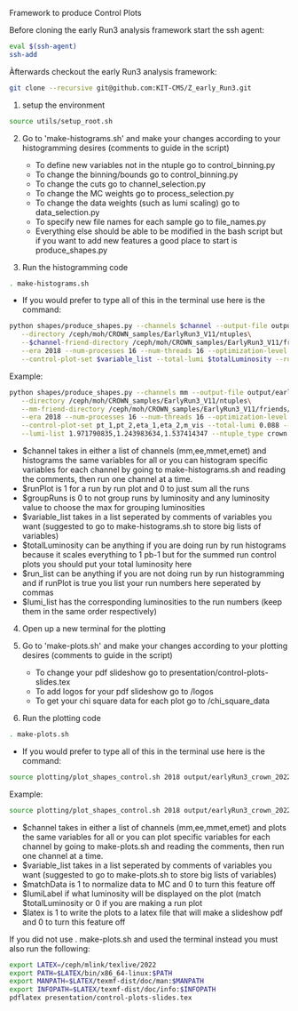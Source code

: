 
Framework to produce Control Plots

Before cloning the early Run3 analysis framework start the ssh agent:
```bash
eval $(ssh-agent)
ssh-add
```
Àfterwards checkout the early Run3 analysis framework:
```bash
git clone --recursive git@github.com:KIT-CMS/Z_early_Run3.git
```
1. setup the environment
```bash
source utils/setup_root.sh
```
2. Go to 'make-histograms.sh' and make your changes according to your histogramming desires (comments to guide in the script)
    - To define new variables not in the ntuple go to control_binning.py
    - To change the binning/bounds go to control_binning.py
    - To change the cuts go to channel_selection.py
    - To change the MC weights go to process_selection.py
    - To change the data weights (such as lumi scaling) go to data_selection.py
    - To specify new file names for each sample go to file_names.py
    - Everything else should be able to be modified in the bash script but if you want to add new features a good place to start is produce_shapes.py

3. Run the histogramming code
```bash
. make-histograms.sh
```
* If you would prefer to type all of this in the terminal use here is the command:
```bash
python shapes/produce_shapes.py --channels $channel --output-file output/earlyRun3_crown_2022_"$channel"\
   --directory /ceph/moh/CROWN_samples/EarlyRun3_V11/ntuples\
   --$channel-friend-directory /ceph/moh/CROWN_samples/EarlyRun3_V11/friends/crosssection\
   --era 2018 --num-processes 16 --num-threads 16 --optimization-level 1 --control-plots --run-plot $runPlot --group-runs $groupRuns\
   --control-plot-set $variable_list --total-lumi $totalLuminosity --run-list $run_list --lumi-list $lumi_list --ntuple_type crown --skip-systematic-variations
```
Example:
```bash
python shapes/produce_shapes.py --channels mm --output-file output/earlyRun3_crown_2022_mm\
   --directory /ceph/moh/CROWN_samples/EarlyRun3_V11/ntuples\
   --mm-friend-directory /ceph/moh/CROWN_samples/EarlyRun3_V11/friends/crosssection\
   --era 2018 --num-processes 16 --num-threads 16 --optimization-level 1 --control-plots --run-plot 1 --group-runs 5.2\
   --control-plot-set pt_1,pt_2,eta_1,eta_2,m_vis --total-lumi 0.088 --run-list 355443,355444,355445\
   --lumi-list 1.971790835,1.243983634,1.537414347 --ntuple_type crown --skip-systematic-variations
```
- $channel takes in either a list of channels (mm,ee,mmet,emet) and histograms the same variables for all or you can histogram specific variables for each channel by going to make-histograms.sh and reading the comments, then run one channel at a time.
- $runPlot is 1 for a run by run plot and 0 to just sum all the runs
- $groupRuns is 0 to not group runs by luminosity and any luminosity value to choose the max for grouping luminosities
- $variable_list takes in a list seperated by comments of variables you want (suggested to go to make-histograms.sh to store big lists of variables)
- $totalLuminosity can be anything if you are doing run by run histograms because it scales everything to 1 pb-1 but for the summed run control plots you should put your total luminosity here
- $run_list can be anything if you are not doing run by run histogramming and if runPlot is true you list your run numbers here seperated by commas
- $lumi_list has the corresponding luminosities to the run numbers (keep them in the same order respectively)

4. Open up a new terminal for the plotting

5. Go to 'make-plots.sh' and make your changes according to your plotting desires (comments to guide in the script)
    - To change your pdf slideshow go to presentation/control-plots-slides.tex
    - To add logos for your pdf slideshow go to /logos
    - To get your chi square data for each plot go to /chi_square_data

6. Run the plotting code
```bash
. make-plots.sh
```

* If you would prefer to type all of this in the terminal use here is the command:
```bash
source plotting/plot_shapes_control.sh 2018 output/earlyRun3_crown_2022_"$channel".root $variable_list None $matchData $lumiLabel $latex $channel earlyRun3$channel
```
Example:
```bash
source plotting/plot_shapes_control.sh 2018 output/earlyRun3_crown_2022_mm.root pt_1,pt_2,eta_1,eta_2,m_vis None 1 0.088 1 mm earlyRun3mm
```
- $channel takes in either a list of channels (mm,ee,mmet,emet) and plots the same variables for all or you can plot specific variables for each channel by going to make-plots.sh and reading the comments, then run one channel at a time.
- $variable_list takes in a list seperated by comments of variables you want (suggested to go to make-plots.sh to store big lists of variables)
- $matchData is 1 to normalize data to MC and 0 to turn this feature off
- $lumiLabel if what luminosity will be displayed on the plot (match $totalLuminosity or 0 if you are making a run plot
- $latex is 1 to write the plots to a latex file that will make a slideshow pdf and 0 to turn this feature off

If you did not use . make-plots.sh and used the terminal instead you must also run the following:
```bash
export LATEX=/ceph/mlink/texlive/2022
export PATH=$LATEX/bin/x86_64-linux:$PATH
export MANPATH=$LATEX/texmf-dist/doc/man:$MANPATH
export INFOPATH=$LATEX/texmf-dist/doc/info:$INFOPATH
pdflatex presentation/control-plots-slides.tex
```
